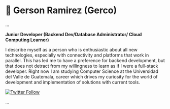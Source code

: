 # 🎲 Gerson Ramirez (Gerco)

...

**Junior Developer (Backend Dev/Database Administrator/ Cloud Computing Learner)**

I describe myself as a person who is enthusiastic about all new technologies, especially with connectivity and platforms that work in parallel. This has led me to have a preference for backend development, but that does not detract from my willingness to learn as if I were a full-stack developer. Right now I am studying Computer Science at the Universidad del Valle de Guatemala, career which drives my curiosity for the world of development and implementation of solutions with current tools. 

   <p align="left">
      <a href="https://twitter.com/GxrcoOnline">
         <img alt="Twitter Follow" src="https://img.shields.io/twitter/follow/GxrcoOnline?color=blue&label=Follow%20me&logo=Twitter&style=for-the-badge"></a>
   </p>

...
